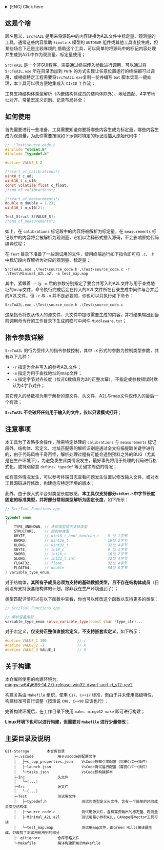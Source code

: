 <details>
<summary>[ENG] Click here</summary>

### To be continue.
~~Try translator.~~

</details>

## 这是个啥  
顾名思义，`SrcToA2L` 是用来将源码中的内容转换为A2L文件中标定量、观测量的工具，通常这些内容借助 `Simulink` 模型的 `AUTOSAR` 组件或其他工具直接生成，但某些场合下还是比较麻烦的,借助这个工具，可以简单的将源码中的标记内容处理并生成到A2L中作为观测量、标定量使用；  

`SrcToA2L` 是一个非GUI程序，需要通过终端传入参数进行调用，可以通过将 `SrcToA2L.exe` 所在目录添加到 `PATH` 的方式实现让任意位置运行的终端都可以调用，或根据特定工程需要将`SrcToA2L.exe`复制一份并编写 `bat` 脚本实现一键处理，本工具可以很方便地集成入 `CI/CD` 工作流； 

工具支持结构体类型解析（内嵌结构体成员的结构体除外）、地址匹配、4字节地址对齐、常量宏定义识别、记录布局补全；
## 如何使用
首先需要进行一些准备，工具需要知道你要将哪些内容生成为标定量，哪些内容生成为观测量，为此你需要按照如下示例将特定的标记段插入原始代码中：  

```c
// .\Test\source_code.c
#include "stdint.h"
#include "typedef.h"

#define VALUE_S 2

/*start_of_calibrations*/
uint8_t c_u8;
uint16_t c_u16;
const volatile float c_float;
/*end_of_calibrations*/

/*start_of_measurements*/
double m_double = 1.23;
uint16_t m_u16[2];

Test_Struct S[VALUE_S];
/*end_of_measurements*/
```
如上，在 `calibrations` 标记段中的内容将被解析为标定量，在 `measurements` 标记段中的内容将会被解析为观测量，它们以注释形式插入源码，不会影响原始代码编译过程；  

在 `Test` 目录下准备了一些测试用的文件，使用终端运行如下指令即可将 `.c`、`.h` 中标记段内容解析为对应的观测量、标定量：

```shell
SrcToA2L.exe .\Test\source_code.h .\Test\source_code.c -r .\Test\Minimal_A2L.a2l -m test_map.map
```

其中，紧跟着 `-r` 与 `-m` 后的参数分别指定了要合并写入的A2L文件与用于查找地址的map文件，命令执行完成后会在传入的A2L文件所在目录生成中间件与合并后的A2L文件，但 `-r` 与 `-m` 并不是必要的，你也可以只执行如下命令：

```shell
SrcToA2L.exe .\Test\source_code.h .\Test\source_code.c
```  

这条指令将仅从传入的源文件、头文件中提取需要生成的内容，并将结果输出到当前调用命令行的工作目录下生成的临时中间件 `Middleware.txt`； 

## 指令参数详解

`SrcToA2L` 的行为受传入的指令参数控制，其中 `-X` 形式的参数为控制类型参数，共有以下几种：  

- `-r` 指定为合并写入的参考A2L文件；
- `-m` 指定为用于查找地址的map文件；
- `-a` 指定字节对齐长度（仅非0数值且为2的正整次幂），不指定或参数错误时默认为4字节对齐；  

其它传入的参数视为用于解析的源文件、头文件，A2L与map文件仅传入的最后一个有效；

**`SrcToA2L` 不会破坏任何用于输入的文件，仅以只读模式打开**；  

## 注意事项
本工具为了省略多余操作，除需特定处理的 `calibrations` 与 `measurements` 标记段外，结构体、宏定义、地址匹配等的解析识别是通过全文扫描提取关键字进行的，由于代码风格千奇百怪，解析处理过程有可能会遇到预料之外的BUG（尤其是在生产环境下），为避免发生此类情况发生，最好事先将用于处理的代码进行格式化，或特别留意 `define`、`typedef` 等关键字周边的情况；    

如有意外情况发生，可以参考终端日志查看问题发生位置以修改输入文件，或对本工具源码进行修改，构建适应特定环境的版本；  

此外，由于嵌入式平台对类型长度敏感，**本工具仅支持部分`stdint.h`中字节长度固定的标准类型，并将部分常用类型解析为固定长度**，如下所示：
```c++
// Src/Tool_Functions.cpp

typedef enum
{
    TYPE_UNKNOWN, // 未知类型或不支持类型
    STRUCTURE,    // 结构体类型
    UBYTE,        // uint8_t,bool,boolean_t    8 位 1字节
    UWORD,        // uint16_t                  16位 2字节
    ULONG,        // uint32_t                  32位 4字节
    SBYTE,        // int8_t                    8 位 1字节
    SWORD,        // int16_t                   16位 2字节
    SLONG,        // int32_t,int               32位 4字节
    FLOAT32,      // float                     32位 4字节
    FLOAT64,      // double                    64位 8字节
} variable_type_enum;
```
对于结构体，**其所有子成员必须为支持的基础数据类型，且不存在结构体成员**（目前没有支持嵌套结构体的计划，除非我在生产环境遇到了）；  

类型匹配详情可以在以下函数中查看，你也可以修改这个函数以支持更多的类型：  
```c++
// Src/Tool_Functions.cpp

// 解析变量类型
variable_type_enum solve_variable_type(const char *type_str)...
```

对于宏定义，**仅支持正整值直接宏定义，不支持嵌套宏定义**，如下所示：
```c++
#define VALUE_1 100              // √
#define VALUE_2 -2               // X
#define VALUE_3 VALUE_1          // X
```
## 关于构建
本仓库所使用的构建环境为:  
[mingw-w64\i686-14.2.0-release-win32-dwarf-ucrt-rt_v12-rev2](https://github.com/niXman/mingw-builds-binaries/releases/tag/14.2.0-rt_v12-rev2)  

构建关系由 `Makefile` 组织，使用 `C17`、`C++17` 标准，但由于并未使用高级特性，构建标准可自行调整（按理说 `C98`、`C++98` 应该也行）；  

完善构建环境后，在工作目录下使用 `make`、`mingw32-make` 即可进行构建；

**Linux环境下也可以进行构建，但需要对 `Makefile` 进行少量修改**；

## 主要目录及说明
    Git-Storage        本仓库目录
        ├─.vscode           用于vscode的配置文件
        │   ├─c_cpp_properties.json    VsCode感知引擎配置（需要C/C++插件）
        │   ├─launch.json              VsCode调试运行配置（需要C/C++插件）
        │   └─tasks.json               VsCode预构建脚本
        ├─Inc               头文件
        │   └─(...)
        ├─Src               源文件
        │   └─(...)
        ├─Test              测试用文件
        │   ├─typedef.h                测试的类型定义头文件，含有一个简单的非同成员类型结构体
        │   ├─source_code.c            测试用源文件，含有需要输出的标定量、观测量
        │   ├─Minimal_A2L.a2l          测试用最小体积A2L，CANape等Vector工具可读
        │   └─test_map.map             测试用map文件，由Green Hills编译器生成，只裁剪了测试用例用到的部分
        ├─.gitignore        仓库忽略文件
        └─Makefile          编译构建所用的Makefile

